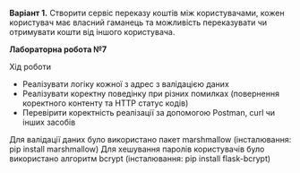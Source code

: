 **Варіант 1.** 
Створити сервіс переказу коштів між користувачами, кожен користувач має власний гаманець та можливість переказувати чи отримувати кошти від іншого користувача.

**Лабораторна робота №7**

Хід роботи

- Реалізувати логіку кожної з адрес з валідацією даних
- Реалізувати коректну поведінку при різних помилках (повернення коректного контенту та HTTP статус кодів)
- Перевірити коректність реалізації за допомогою Postman, curl чи інших засобів

Для валідації даних було використано пакет marshmallow (інсталювання: pip install marshmallow)
Для хешування паролів користувачів було використано алгоритм bcrypt (інсталювання: pip install flask-bcrypt)
